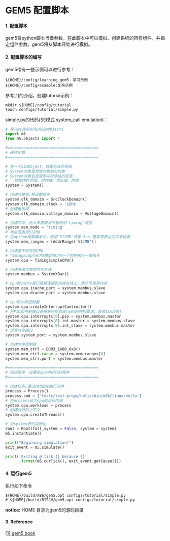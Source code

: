 # GEM5 配置脚本

#### 1. 配置脚本

gem5将python脚本当做参数，在此脚本中可以模拟、创建系统的所有组件，并指定组件参数。gem5将从脚本开始进行模拟。

#### 2. 配置脚本的编写

gem5带有一些示例可以进行参考：

    ${HOME}/config/learning_gem5：学习示例
    ${HOME}/config/example:复杂示例

参考[1]的介绍，创建tutorial示例：
    
    mkdir ${HOME}/config/tutorial
    touch configs/tutorial/simple.py

simple.py的代码(SE模式 system_call emulation)：

```python
# 导入m5库和所有的SimObjects
import m5
from m5.objects import *

#========================================
# 硬件配置
#========================================

# 第一个SimObject，将要仿真的系统
# System对象是其他对象的父对象
# System对象包含很多非时序级的信息：
#   物理内存范围、时钟域、电压域、内核
system = System()

# 创建时钟域,并设置频率
system.clk_domain = SrcClockDomain()
system.clk_domain.clock = '1GHz'
# 创建电压域
system.clk_domain.voltage_domain = VoltageDomain()

# 创建内存，绝大多数情况下都使用'timing'类型
system.mem_mode = 'timing'
# 地址范围为512MB
# 在python配置脚本中，使用'512MB'或者'5ns'等常用表达方式来设置
system.mem_ranges = [AddrRange('512MB')]

# 创建基于时序的CPU
# TimingSimpleCPU模型的CPU一个时钟执行一条指令
system.cpu = TimingSimpleCPU()

# 创建系统位宽的内存总线
system.membus = SystemXBar()

# cpu的cache接口直接连接到内存总线上，表示不使用内存
system.cpu.icache_port = system.membus.slave
system.cpu.dcache_port = system.membus.slave

# cpu的中断控制器
system.cpu.createInterruptController()
# 将PIO和中断接口连接到内存总线(x86的特别要求，其他ISA没有)
system.cpu.interrupts[0].pio = system.membus.master
system.cpu.interrupts[0].int_master = system.membus.slave
system.cpu.interrupts[0].int_slave = system.membus.master
# 读写内存接口
system.system_port = system.membus.slave

# 创建内存控制器
system.mem_ctrl = DDR3_1600_8x8()
system.mem_ctrl.range = system.mem_ranges[0]
system.mem_ctrl.port = system.membus.master

#========================================
# 测试程序：设置在cpu中运行的程序
#========================================

# 创建任务,通过cmd指定执行文件
process = Process()
process.cmd = ['tests/test-progs/hello/bin/x86/linux/hello']
# 将process设为cpu的运行内容
system.cpu.workload = process
# 创建执行的上下文
system.cpu.createThreads()

# 对system进行实例化
root = Root(full_system = False, system = system)
m5.instantiate()

print("Beginning simulation!")
exit_event = m5.simulate()

print('Exiting @ tick {} because {}'
      .format(m5.curTick(), exit_event.getCause()))
```

#### 4. 运行gem5

执行如下命令

    ${HOME}/build/X86/gem5.opt configs/tutorial/simple.py
    # ${HOME}/build/RISCV/gem5.opt configs/tutorial/simple.py
    
**notice:** HOME 目录为gem5的源码目录

#### 3. Reference

[[1] gem5 book](http://learning.gem5.org/book/)